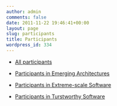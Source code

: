 ```yaml
---
author: admin
comments: false
date: 2011-11-22 19:46:41+00:00
layout: page
slug: participants
title: Participants
wordpress_id: 334
---
```



	
  * [All participants](http://www.nsf-nsfc-sw.org/?page_id=19)

	
  * [Participants in Emerging Architectures](http://www.nsf-nsfc-sw.org/?page_id=40)

	
  * [Participants in Extreme-scale Software](http://www.nsf-nsfc-sw.org/?page_id=38)

	
  * [Participants in Turstworthy Software](http://www.nsf-nsfc-sw.org/?page_id=36)



